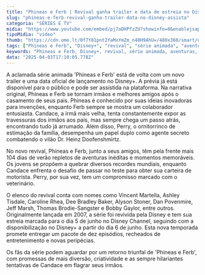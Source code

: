 ```yaml
---
title: "Phineas e Ferb | Revival ganha trailer e data de estreia no Disney+"
slug: "phineas-e-ferb-revival-ganha-trailer-data-no-disney-assista"
categoria: "SÉRIES E TV"
midia: "https://www.youtube.com/embed/pj7aDHPfzZU?showinfo=0&enablejsapi=1"
tipoMidia: "video"
thumb: "https://cdn.ome.lt/0f7Y81pnt2YaMxYmZm_n40H9AhU=/480x360/smart/extras/conteudos/omelete_THUMB_-_2025-04-03T134509.879.png"
tags: ["Phineas e Ferb", "Disney+", "revival", "série animada", "aventuras", "entretenimento", "Perry o ornitorrinco", "lançamento 2023"]
keywords: "Phineas e Ferb, Disney+, revival, série animada, aventuras, entretenimento, Perry o ornitorrinco, lançamento 2023"
data: "2025-04-03T17:10:05.778Z"
---
```


A aclamada série animada 'Phineas e Ferb' está de volta com um novo trailer e uma data oficial de lançamento no Disney+. A prévia já está disponível para o público e pode ser assistida na plataforma. Na narrativa original, Phineas e Ferb se tornam irmãos e melhores amigos após o casamento de seus pais. Phineas é conhecido por suas ideias inovadoras para invenções, enquanto Ferb sempre se mostra um colaborador entusiasta. Candace, a irmã mais velha, tenta constantemente expor as travessuras dos irmãos aos pais, mas sempre chega um passo atrás, encontrando tudo já arrumado. Além disso, Perry, o ornitorrinco de estimação da família, desempenha um papel duplo como agente secreto combatendo o vilão Dr. Heinz Doofenshmirtz.

No novo revival, Phineas e Ferb, junto a seus amigos, têm pela frente mais 104 dias de verão repletos de aventuras inéditas e momentos memoráveis. Os jovens se propõem a quebrar diversos recordes mundiais, enquanto Candace enfrenta o desafio de passar no teste para obter sua carteira de motorista. Perry, por sua vez, tem um compromisso marcado com o veterinário.

O elenco do revival conta com nomes como Vincent Martella, Ashley Tisdale, Caroline Rhea, Dee Bradley Baker, Alyson Stoner, Dan Povenmire, Jeff Marsh, Thomas Brodie-Sangster e Bobby Gaylor, entre outros. Originalmente lançada em 2007, a série foi revivida pela Disney e tem sua estreia marcada para o dia 5 de junho no Disney Channel, seguindo com a disponibilização no Disney+ a partir do dia 6 de junho. Esta nova temporada promete entregar um pacote de dez episódios, recheados de entretenimento e novas peripécias.

Os fãs da série podem aguardar por um retorno triunfal de 'Phineas e Ferb', com promessas de mais diversão, criatividade e as sempre hilariantes tentativas de Candace em flagrar seus irmãos.